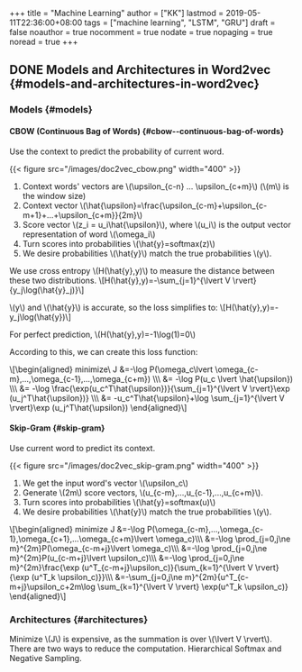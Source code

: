 +++
title = "Machine Learning"
author = ["KK"]
lastmod = 2019-05-11T22:36:00+08:00
tags = ["machine learning", "LSTM", "GRU"]
draft = false
noauthor = true
nocomment = true
nodate = true
nopaging = true
noread = true
+++

## <span class="org-todo done DONE">DONE</span> Models and Architectures in Word2vec {#models-and-architectures-in-word2vec}


### Models {#models}


#### CBOW (Continuous Bag of Words) {#cbow--continuous-bag-of-words}

Use the context to predict the probability of current word.

{{< figure src="/images/doc2vec_cbow.png" width="400" >}}

1.  Context words' vectors are \\(\upsilon\_{c-n} ... \upsilon\_{c+m}\\) (\\(m\\) is the window size)
2.  Context vector \\(\hat{\upsilon}=\frac{\upsilon\_{c-m}+\upsilon\_{c-m+1}+...+\upsilon\_{c+m}}{2m}\\)
3.  Score vector \\(z\_i = u\_i\hat{\upsilon}\\), where \\(u\_i\\) is the output vector representation of word \\(\omega\_i\\)
4.  Turn scores into probabilities \\(\hat{y}=softmax(z)\\)
5.  We desire probabilities \\(\hat{y}\\) match the true probabilities \\(y\\).

We use cross entropy \\(H(\hat{y},y)\\) to measure the distance between these two distributions.
\\[H(\hat{y},y)=-\sum\_{j=1}^{\lvert V \rvert}{y\_j\log(\hat{y}\_j)}\\]

\\(y\\) and \\(\hat{y}\\) is accurate, so the loss simplifies to:
\\[H(\hat{y},y)=-y\_j\log(\hat{y})\\]

For perfect prediction, \\(H(\hat{y},y)=-1\log(1)=0\\)

According to this, we can create this loss function:

\\[\begin{aligned}
minimize\ J &=-\log P(\omega\_c\lvert \omega\_{c-m},...,\omega\_{c-1},...,\omega\_{c+m}) \\\\\\
&= -\log P(u\_c \lvert \hat{\upsilon}) \\\\\\
&= -\log \frac{\exp(u\_c^T\hat{\upsilon})}{\sum\_{j=1}^{\lvert V \rvert}\exp (u\_j^T\hat{\upsilon})} \\\\\\
&= -u\_c^T\hat{\upsilon}+\log \sum\_{j=1}^{\lvert V \rvert}\exp (u\_j^T\hat{\upsilon})
\end{aligned}\\]


#### Skip-Gram {#skip-gram}

Use current word to predict its context.

{{< figure src="/images/doc2vec_skip-gram.png" width="400" >}}

1.  We get the input word's vector \\(\upsilon\_c\\)
2.  Generate \\(2m\\) score vectors, \\(u\_{c-m},...,u\_{c-1},...,u\_{c+m}\\).
3.  Turn scores into probabilities \\(\hat{y}=softmax(u)\\)
4.  We desire probabilities \\(\hat{y}\\) match the true probabilities \\(y\\).

\\[\begin{aligned}
minimize J &=-\log P(\omega\_{c-m},...,\omega\_{c-1},\omega\_{c+1},...\omega\_{c+m}\lvert \omega\_c)\\\\\\
&=-\log \prod\_{j=0,j\ne m}^{2m}P(\omega\_{c-m+j}\lvert \omega\_c)\\\\\\
&=-\log \prod\_{j=0,j\ne m}^{2m}P(u\_{c-m+j}\lvert \upsilon\_c)\\\\\\
&=-\log \prod\_{j=0,j\ne m}^{2m}\frac{\exp (u^T\_{c-m+j}\upsilon\_c)}{\sum\_{k=1}^{\lvert V \rvert}{\exp (u^T\_k \upsilon\_c)}}\\\\\\
&=-\sum\_{j=0,j\ne m}^{2m}{u^T\_{c-m+j}\upsilon\_c+2m\log \sum\_{k=1}^{\lvert V \rvert} \exp(u^T\_k \upsilon\_c)}
\end{aligned}\\]


### Architectures {#architectures}

Minimize \\(J\\) is expensive, as the summation is over \\(\lvert V \rvert\\). There are two ways to reduce the computation. Hierarchical Softmax and Negative Sampling.
